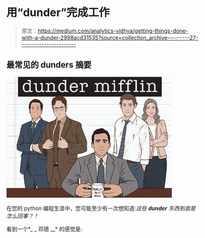 # 用“__dunder__”完成工作

> 原文：<https://medium.com/analytics-vidhya/getting-things-done-with-a-dunder-2998acd31535?source=collection_archive---------27----------------------->

## 最常见的 __dunders__ 摘要

![](img/dc5f48c2fc7165f3f3b39acf0db5bb12.png)

在您的 python 编程生涯中，您可能至少有一次想知道:*这些 __dunder__ 东西到底是怎么回事？！*

看到一个*_ _ 邓德 __* 的感觉是: